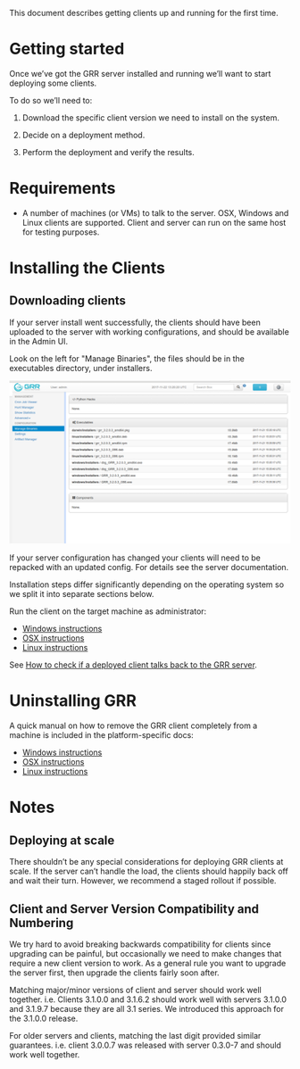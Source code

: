 This document describes getting clients up and running for
the first time.

# Getting started

Once we’ve got the GRR server installed and running we’ll
want to start deploying some clients.

To do so we’ll need to:

1.  Download the specific client version we need to install on the
    system.

2.  Decide on a deployment method.

3.  Perform the deployment and verify the results.

# Requirements

  - A number of machines (or VMs) to talk to the server. OSX, Windows and Linux
    clients are supported. Client and server can run on the same host for
    testing purposes.

# Installing the Clients

## Downloading clients

If your server install went successfully, the clients should have been uploaded
to the server with working configurations, and should be available in
the Admin UI.

Look on the left for "Manage Binaries", the files should be in the
executables directory, under installers.

![Screenshot](../images/client-installers.png)

If your server configuration has changed your clients will need to be
repacked with an updated config. For details see the server documentation.

Installation steps differ significantly depending on the operating system so we split
it into separate sections below.

Run the client on the target machine as administrator:

  - [Windows instructions](on-windows.md)
  - [OSX instructions](on-mac-os-x.md)
  - [Linux instructions](on-linux.md)

See [How to check if a deployed client talks back to the GRR server](how-to-check-if-client-talks-back.md).

# Uninstalling GRR

A quick manual on how to remove the GRR client completely from a machine is included in the platform-specific docs:

  - [Windows instructions](on-windows.md#uninstalling-grr)
  - [OSX instructions](on-mac-os-x.md#uninstalling-grr)
  - [Linux instructions](on-linux.md#uninstalling-grr)

# Notes

## Deploying at scale

There shouldn’t be any special considerations for deploying GRR clients
at scale. If the server can’t handle the load, the clients should
happily back off and wait their turn. However, we recommend a staged
rollout if possible.

## Client and Server Version Compatibility and Numbering

We try hard to avoid breaking backwards compatibility for clients since
upgrading can be painful, but occasionally we need to make changes that
require a new client version to work. As a general rule you want to
upgrade the server first, then upgrade the clients fairly soon after.

Matching major/minor versions of client and server should work well
together. i.e. Clients 3.1.0.0 and 3.1.6.2 should work well with servers
3.1.0.0 and 3.1.9.7 because they are all 3.1 series. We introduced this
approach for the 3.1.0.0 release.

For older servers and clients, matching the last digit provided similar
guarantees. i.e. client 3.0.0.7 was released with server 0.3.0-7 and
should work well together.